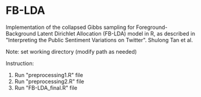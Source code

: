 # FB-LDA
Implementation of the collapsed Gibbs sampling for Foreground-Background Latent Dirichlet Allocation (FB-LDA) model in R, as described in "Interpreting the Public Sentiment Variations on Twitter". Shulong Tan et al.

Note: set working directory (modify path as needed)

Instruction:
1.  Run "preprocessing1.R" file
2.  Run "preprocessing2.R" file
3.  Run "FB-LDA_final.R" file
